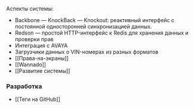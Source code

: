 Аспекты системы:

* Backbone — KnockBack — Knockout: реактивный интерфейс с постоянной односторонней синхронизацией данных.
* Redson — простой HTTP-интерфейс к Redis для хранения данных и проверки прав
* Интеграция с AVAYA
* Загрузчики данных о VIN-номерах из разных форматов
* [[Права-на-экраны]]
* [[Wannado]]
* [[Развитие системы]]

### Разработка
* [[Теги на GitHub]]